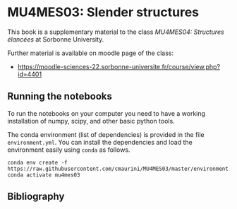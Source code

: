 # MU4MES03: Slender structures

This book is a supplementary material to the class *MU4MES04: Structures élancées* at Sorbonne University.

Further material is available on moodle page of the class:
- https://moodle-sciences-22.sorbonne-universite.fr/course/view.php?id=4401

## Running the notebooks

To run the notebooks on your computer you need to have a working installation of numpy, scipy, and other basic python tools. 

The conda environment (list of dependencies) is provided in the file `environment.yml`. You can install the dependencies and load the environment easily using `conda` as follows.

```
conda env create -f https://raw.githubusercontent.com/cmaurini/MU4MES03/master/environment.yml
conda activate mu4mes03
```

## Bibliography

```{bibliography} ../_bibliography/references.bib
```
